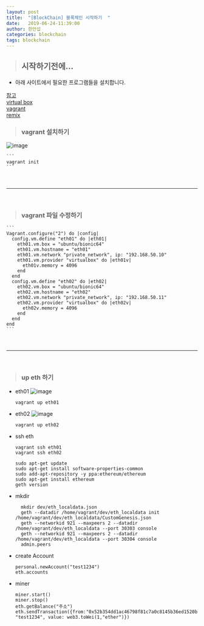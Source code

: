 ```yaml
---
layout: post
title:  "[BlockChain] 블록체인 시작하기  "
date:   2019-06-24-11:39:00
author: 한만섭
categories: blockchain
tags: blockchain
---
```


> ## 시작하기전에...
  
  * 아래 사이트에서 필요한 프로그램들을 설치합니다. 
  
  [참고](https://github.com/lkitty0302/ssafy)  
  [virtual box](https://www.virtualbox.org/)  
  [vagrant](https://www.vagrantup.com/)  
  [remix]( http://remix.ethereum.org)
  
  > ### vagrant 설치하기 
  
  ![image](https://user-images.githubusercontent.com/46010705/59988542-58b3da80-9676-11e9-8b36-bedd79e35113.png)  
    
    ```
    vagrant init
    ```
　  

***
　  

  > ### vagrant 파일 수정하기 
  
    ```
    Vagrant.configure("2") do |config|
      config.vm.define "eth01" do |eth01|
        eth01.vm.box = "ubuntu/bionic64"
        eth01.vm.hostname = "eth01"
        eth01.vm.network "private_network", ip: "192.168.50.10"
        eth01.vm.provider "virtualbox" do |eth01v|
          eth01v.memory = 4096
        end
      end
      config.vm.define "eth02" do |eth02|
        eth02.vm.box = "ubuntu/bionic64"
        eth02.vm.hostname = "eth02"
        eth02.vm.network "private_network", ip: "192.168.50.11"
        eth02.vm.provider "virtualbox" do |eth02v|
          eth02v.memory = 4096
        end
      end
    end
    ```
  　  
 ***
 　  
  > ### up eth 하기 
  
  * eth01
  ![image](https://user-images.githubusercontent.com/46010705/59988805-687fee80-9677-11e9-8058-9f1abbee14db.png)  
      ```
      vagrant up eth01
      ```
  
  * eth02
  ![image](https://user-images.githubusercontent.com/46010705/59988794-58680f00-9677-11e9-9782-1649ad4a178e.png)  
      ```
      vagrant up eth02
      ```
      
  * ssh eth
  
    ```
    vagrant ssh eth01
    vagrant ssh eth02
    ```
    
    ```
    sudo apt-get update
    sudo apt-get install software-properties-common
    sudo add-apt-repository -y ppa:ethereum/ethereum
    sudo apt-get install ethereum
    geth version
    ```
    
  * mkdir
    
    ```
      mkdir dev/eth_localdata.json
      geth --datadir /home/vagrant/dev/eth_localdata init /home/vagrant/dev/eth_localdata/CustomGenesis.json
      geth --networkid 921 --maxpeers 2 --datadir /home/vagrant/dev/eth_localdata --port 30303 console
      geth --networkid 921 --maxpeers 2 --datadir /home/vagrant/dev/eth_localdata --port 30304 console
      admin.peers
    ```


  * create Account
    
    ```
    personal.newAccount("test1234")
    eth.accounts
    ```
    
    
  * miner
    
    ```
    miner.start()
    miner.stop()
    eth.getBalance("주소")
    eth.sendTransaction({from:"0x52b354dd1ac46798f81c7a0c8145b36ed1520b45",to: "test1234", value: web3.toWei(1,"ether")})
    ```
    
    
    
    
